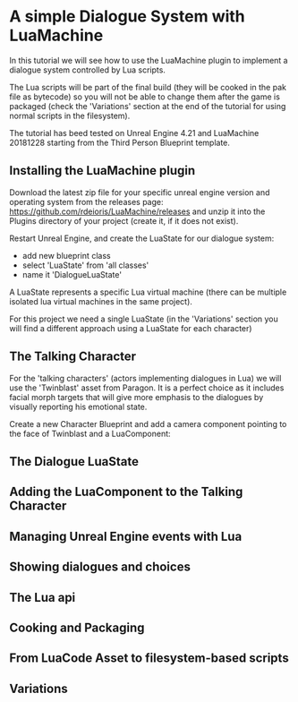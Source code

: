 # A simple Dialogue System with LuaMachine

In this tutorial we will see how to use the LuaMachine plugin to implement a dialogue system controlled by Lua scripts.

The Lua scripts will be part of the final build (they will be cooked in the pak file as bytecode) so you will not be able to change them after the game is packaged (check the 'Variations' section at the end of the tutorial for using normal scripts in the filesystem).

The tutorial has beed tested on Unreal Engine 4.21 and LuaMachine 20181228 starting from the Third Person Blueprint template.

## Installing the LuaMachine plugin

Download the latest zip file for your specific unreal engine version and operating system from the releases page: https://github.com/rdeioris/LuaMachine/releases and unzip it into the Plugins directory of your project (create it, if it does not exist).

Restart Unreal Engine, and create the LuaState for our dialogue system:

* add new blueprint class
* select 'LuaState' from 'all classes'
* name it 'DialogueLuaState'

A LuaState represents a specific Lua virtual machine (there can be multiple isolated lua virtual machines in the same project).

For this project we need a single LuaState (in the 'Variations' section you will find a different approach using a LuaState for each character)

## The Talking Character

For the 'talking characters' (actors implementing dialogues in Lua) we will use the 'Twinblast' asset from Paragon. It is a perfect choice as it includes facial morph targets that will give more emphasis to the dialogues by visually reporting his emotional state.

Create a new Character Blueprint and add a camera component pointing to the face of Twinblast and a LuaComponent:



## The Dialogue LuaState

## Adding the LuaComponent to the Talking Character

## Managing Unreal Engine events with Lua

## Showing dialogues and choices

## The Lua api

## Cooking and Packaging

## From LuaCode Asset to filesystem-based scripts

## Variations
